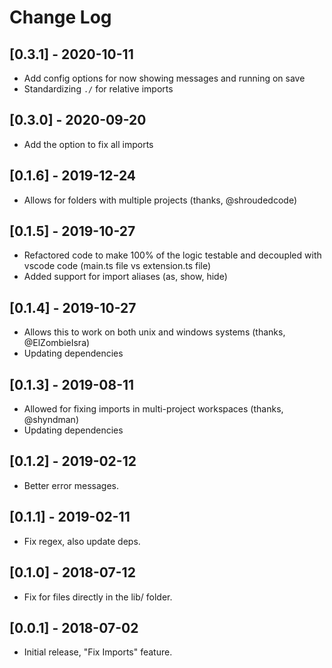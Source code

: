 # Change Log

## [0.3.1] - 2020-10-11
- Add config options for now showing messages and running on save
- Standardizing `./` for relative imports

## [0.3.0] - 2020-09-20
- Add the option to fix all imports

## [0.1.6] - 2019-12-24
- Allows for folders with multiple projects (thanks, @shroudedcode)

## [0.1.5] - 2019-10-27
- Refactored code to make 100% of the logic testable and decoupled with vscode code (main.ts file vs extension.ts file)
- Added support for import aliases (as, show, hide)

## [0.1.4] - 2019-10-27
- Allows this to work on both unix and windows systems (thanks, @ElZombieIsra)
- Updating dependencies

## [0.1.3] - 2019-08-11
- Allowed for fixing imports in multi-project workspaces (thanks, @shyndman)
- Updating dependencies

## [0.1.2] - 2019-02-12
- Better error messages.

## [0.1.1] - 2019-02-11
- Fix regex, also update deps.

## [0.1.0] - 2018-07-12
- Fix for files directly in the lib/ folder.

## [0.0.1] - 2018-07-02
- Initial release, "Fix Imports" feature.
